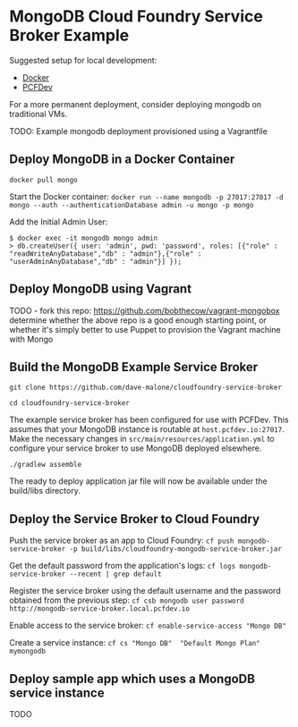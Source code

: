 MongoDB Cloud Foundry Service Broker Example
=======================

Suggested setup for local development:

* [Docker](https://www.docker.com/products/docker)
* [PCFDev](https://network.pivotal.io/products/pcfdev)

For a more permanent deployment, consider deploying mongodb on traditional VMs.

TODO: Example mongodb deployment provisioned using a Vagrantfile

## Deploy MongoDB in a Docker Container
`docker pull mongo`

Start the Docker container:
`docker run --name mongodb -p 27017:27017 -d mongo --auth --authenticationDatabase admin -u mongo -p mongo`

Add the Initial Admin User:
```
$ docker exec -it mongodb mongo admin
> db.createUser({ user: 'admin', pwd: 'password', roles: [{"role" : "readWriteAnyDatabase","db" : "admin"},{"role" : "userAdminAnyDatabase","db" : "admin"}] });
```


## Deploy MongoDB using Vagrant

TODO - fork this repo: https://github.com/bobthecow/vagrant-mongobox
determine whether the above repo is a good enough starting point, or whether
it's simply better to use Puppet to provision the Vagrant machine with Mongo

## Build the MongoDB Example Service Broker
`git clone https://github.com/dave-malone/cloudfoundry-service-broker`

`cd cloudfoundry-service-broker`

The example service broker has been configured for use with PCFDev. This assumes that your MongoDB instance is routable at `host.pcfdev.io:27017`. Make the necessary changes in `src/main/resources/application.yml` to configure your service broker to use MongoDB deployed elsewhere.

`./gradlew assemble`

The ready to deploy application jar file will now be available under the build/libs directory.

## Deploy the Service Broker to Cloud Foundry

Push the service broker as an app to Cloud Foundry:
`cf push mongodb-service-broker -p build/libs/cloudfoundry-mongodb-service-broker.jar`

Get the default password from the application's logs:
`cf logs mongodb-service-broker --recent | grep default`

Register the service broker using the default username and the password obtained from the previous step:
`cf csb mongodb user password http://mongodb-service-broker.local.pcfdev.io`

Enable access to the service broker:
`cf enable-service-access "Mongo DB"`

Create a service instance:
`cf cs "Mongo DB"  "Default Mongo Plan" mymongodb`


## Deploy sample app which uses a MongoDB service instance

TODO
